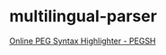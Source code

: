 multilingual-parser
===================
[Online PEG Syntax Highlighter - PEGSH](http://phrogz.net/js/pegsh/)
